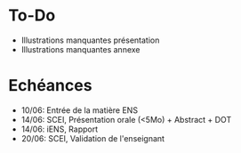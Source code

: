 # To-Do

 - Illustrations manquantes présentation
 - Illustrations manquantes annexe

# Echéances

 - 10/06: Entrée de la matière ENS
 - 14/06: SCEI, Présentation orale (<5Mo) + Abstract + DOT
 - 14/06: iENS, Rapport
 - 20/06: SCEI, Validation de l'enseignant

